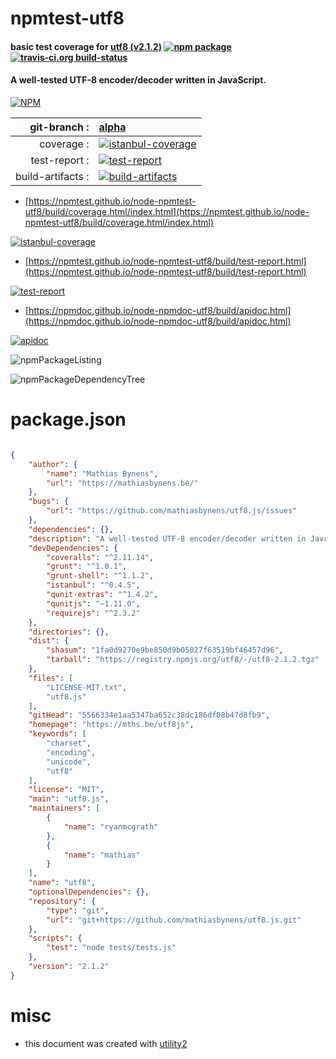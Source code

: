 # npmtest-utf8

#### basic test coverage for  [utf8 (v2.1.2)](https://mths.be/utf8js)  [![npm package](https://img.shields.io/npm/v/npmtest-utf8.svg?style=flat-square)](https://www.npmjs.org/package/npmtest-utf8) [![travis-ci.org build-status](https://api.travis-ci.org/npmtest/node-npmtest-utf8.svg)](https://travis-ci.org/npmtest/node-npmtest-utf8)

#### A well-tested UTF-8 encoder/decoder written in JavaScript.

[![NPM](https://nodei.co/npm/utf8.png?downloads=true&downloadRank=true&stars=true)](https://www.npmjs.com/package/utf8)

| git-branch : | [alpha](https://github.com/npmtest/node-npmtest-utf8/tree/alpha)|
|--:|:--|
| coverage : | [![istanbul-coverage](https://npmtest.github.io/node-npmtest-utf8/build/coverage.badge.svg)](https://npmtest.github.io/node-npmtest-utf8/build/coverage.html/index.html)|
| test-report : | [![test-report](https://npmtest.github.io/node-npmtest-utf8/build/test-report.badge.svg)](https://npmtest.github.io/node-npmtest-utf8/build/test-report.html)|
| build-artifacts : | [![build-artifacts](https://npmtest.github.io/node-npmtest-utf8/glyphicons_144_folder_open.png)](https://github.com/npmtest/node-npmtest-utf8/tree/gh-pages/build)|

- [https://npmtest.github.io/node-npmtest-utf8/build/coverage.html/index.html](https://npmtest.github.io/node-npmtest-utf8/build/coverage.html/index.html)

[![istanbul-coverage](https://npmtest.github.io/node-npmtest-utf8/build/screenCapture.buildCi.browser.%252Ftmp%252Fbuild%252Fcoverage.lib.html.png)](https://npmtest.github.io/node-npmtest-utf8/build/coverage.html/index.html)

- [https://npmtest.github.io/node-npmtest-utf8/build/test-report.html](https://npmtest.github.io/node-npmtest-utf8/build/test-report.html)

[![test-report](https://npmtest.github.io/node-npmtest-utf8/build/screenCapture.buildCi.browser.%252Ftmp%252Fbuild%252Ftest-report.html.png)](https://npmtest.github.io/node-npmtest-utf8/build/test-report.html)

- [https://npmdoc.github.io/node-npmdoc-utf8/build/apidoc.html](https://npmdoc.github.io/node-npmdoc-utf8/build/apidoc.html)

[![apidoc](https://npmdoc.github.io/node-npmdoc-utf8/build/screenCapture.buildCi.browser.%252Ftmp%252Fbuild%252Fapidoc.html.png)](https://npmdoc.github.io/node-npmdoc-utf8/build/apidoc.html)

![npmPackageListing](https://npmtest.github.io/node-npmtest-utf8/build/screenCapture.npmPackageListing.svg)

![npmPackageDependencyTree](https://npmtest.github.io/node-npmtest-utf8/build/screenCapture.npmPackageDependencyTree.svg)



# package.json

```json

{
    "author": {
        "name": "Mathias Bynens",
        "url": "https://mathiasbynens.be/"
    },
    "bugs": {
        "url": "https://github.com/mathiasbynens/utf8.js/issues"
    },
    "dependencies": {},
    "description": "A well-tested UTF-8 encoder/decoder written in JavaScript.",
    "devDependencies": {
        "coveralls": "^2.11.14",
        "grunt": "^1.0.1",
        "grunt-shell": "^1.1.2",
        "istanbul": "^0.4.5",
        "qunit-extras": "^1.4.2",
        "qunitjs": "~1.11.0",
        "requirejs": "^2.3.2"
    },
    "directories": {},
    "dist": {
        "shasum": "1fa0d9270e9be850d9b05027f63519bf46457d96",
        "tarball": "https://registry.npmjs.org/utf8/-/utf8-2.1.2.tgz"
    },
    "files": [
        "LICENSE-MIT.txt",
        "utf8.js"
    ],
    "gitHead": "5566334e1aa5347ba652c38dc186df08b47d8fb9",
    "homepage": "https://mths.be/utf8js",
    "keywords": [
        "charset",
        "encoding",
        "unicode",
        "utf8"
    ],
    "license": "MIT",
    "main": "utf8.js",
    "maintainers": [
        {
            "name": "ryanmcgrath"
        },
        {
            "name": "mathias"
        }
    ],
    "name": "utf8",
    "optionalDependencies": {},
    "repository": {
        "type": "git",
        "url": "git+https://github.com/mathiasbynens/utf8.js.git"
    },
    "scripts": {
        "test": "node tests/tests.js"
    },
    "version": "2.1.2"
}
```



# misc
- this document was created with [utility2](https://github.com/kaizhu256/node-utility2)
